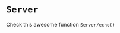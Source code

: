 # ``Server``

<!-- The correct signature is ``Server/echo(_:)``-->
Check this awesome function ``Server/echo()``

<!-- Copyright (c) 2023 Apple Inc and the Swift Project authors. All Rights Reserved. -->

